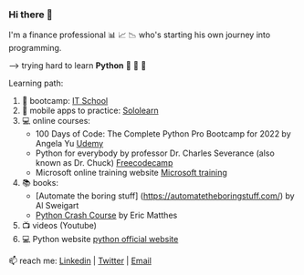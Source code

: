 ### Hi there 👋

I'm a finance professional 📊 📈 📉 who's starting his own journey into programming.

 --> trying hard to learn **Python** 🐍 🐍 🐍 

Learning path: 
 1. 🌱 bootcamp: [IT School](https://www.itschool.ro/)
 2. 📱 mobile apps to practice: [Sololearn](https://www.sololearn.com/home)
 3. 💻 online courses: 
      - 100 Days of Code: The Complete Python Pro Bootcamp for 2022 by Angela Yu [Udemy](https://www.udemy.com/course/100-days-of-code/learn/lecture/19487586#questions)
      - Python for everybody by professor Dr. Charles Severance (also known as Dr. Chuck) [Freecodecamp](https://www.freecodecamp.org/learn/scientific-computing-with-python/)
      - Microsoft online training website [Microsoft training](https://docs.microsoft.com/en-us/learn/browse/?levels=beginner&terms=python)
 4. 📚 books: 
      - [Automate the boring stuff] (https://automatetheboringstuff.com/) by Al Sweigart
      - [Python Crash Course](https://ehmatthes.github.io/pcc_2e/regular_index/) by Eric Matthes
 5. 📺 videos (Youtube) 
 6. 💻 Python website [python official website](https://www.python.org/)
 
📫  reach me: [Linkedin](https://www.linkedin.com/in/dan-popa-8085357/) | [Twitter](https://twitter.com/danpopaa) | [Email](dan.popa88@yahoo.com) 
